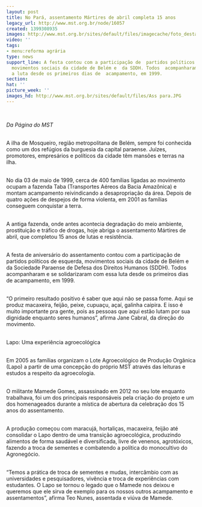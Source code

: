 ```yaml
---
layout: post
title: No Pará, assentamento Mártires de abril completa 15 anos
legacy_url: http://www.mst.org.br/node/16057
created: 1399308935
images: http://www.mst.org.br/sites/default/files/imagecache/foto_destaque/Ass para.JPG
video: ''
tags:
- menu:reforma agrária
type: news
support_line: A festa contou com a participação de  partidos políticos de esquerda,
  movimentos sociais da cidade de Belém e  da SDDH. Todos  acompanharam e se solidarizaram
  a luta desde os primeiros dias de  acampamento, em 1999.
section: 
hat: ''
picture_week: ''
images_hd: http://www.mst.org.br/sites/default/files/Ass para.JPG
---
```

<p>&nbsp;</p><p><em>Da Página do&nbsp;MST</em></p><p><br>A ilha de Mosqueiro, região metropolitana de Belém, sempre foi conhecida como um dos refúgios da burguesia da capital paraense. Juízes, promotores, empresários e políticos da cidade têm mansões e terras na ilha.</p><p><br>No dia 03 de maio de 1999, cerca de 400 famílias ligadas ao movimento ocupam a fazenda Taba (Transportes Aéreos da Bacia Amazônica) e montam acampamento reivindicando a desapropriação da área. Depois de quatro ações de despejos de forma violenta, em 2001 as famílias conseguem conquistar a terra.</p><p><br>A antiga fazenda, onde antes acontecia degradação do meio ambiente, prostituição e tráfico de drogas, hoje abriga o assentamento Mártires de abril, que completou 15 anos de lutas e resistência.</p><p><br>A festa de aniversário do assentamento contou com a participação de partidos políticos de esquerda, movimentos sociais da cidade de Belém e da Sociedade Paraense de Defesa dos Direitos Humanos (SDDH). Todos acompanharam e se solidarizaram com essa luta desde os primeiros dias de acampamento, em 1999.</p><p><br>“O primeiro resultado positivo é saber que aqui não se passa fome. Aqui se produz macaxeira, feijão, peixe, cupuaçu, açaí, galinha caipira. E isso é muito importante pra gente, pois as pessoas que aqui estão lutam por sua dignidade enquanto seres humanos”, afirma Jane Cabral, da direção do movimento.<br>&nbsp;</p><p>Lapo: Uma experiência agroecológica</p><p><br>Em 2005 as famílias organizam o Lote Agroecológico de Produção Orgânica (Lapo) a partir de uma concepção do próprio MST através das leituras e estudos a respeito da agroecologia.</p><p><br>O militante Mamede Gomes, assassinado em 2012 no seu lote enquanto trabalhava, foi um dos principais responsáveis pela criação do projeto e um dos homenageados durante a mística de abertura da celebração dos 15 anos do assentamento.</p><p><br>A produção começou com maracujá, hortaliças, macaxeira, feijão até consolidar o Lapo dentro de uma transição agroecológica, produzindo alimentos de forma saudável e diversificada, livre de venenos, agrotóxicos, fazendo a troca de sementes e combatendo a política do monocultivo do Agronegócio.</p><p><br>“Temos a prática de troca de sementes e mudas, intercâmbio com as universidades e pesquisadores, vivência e troca de experiências com estudantes. O Lapo se tornou o legado que o Mamede nos deixou e queremos que ele sirva de exemplo para os nossos outros acampamento e assentamentos”, afirma Teo Nunes, assentada e viúva de Mamede.</p>
